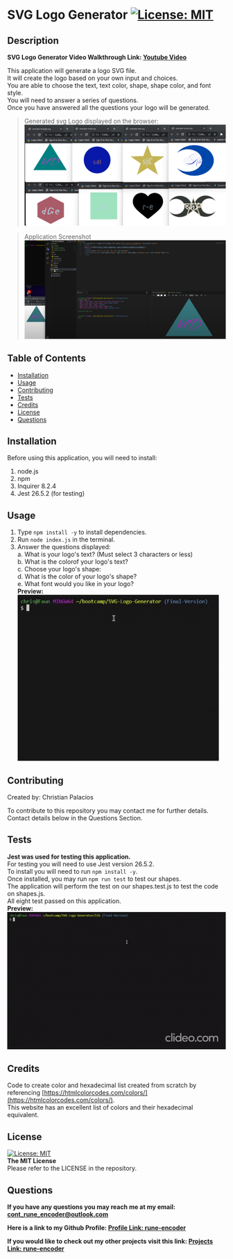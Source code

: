 # SVG Logo Generator [![License: MIT](https://img.shields.io/badge/License-MIT-yellow.svg)](https://opensource.org/licenses/MIT) 

 ## Description
 
 **SVG Logo Generator Video Walkthrough Link: [Youtube Video](https://www.youtube.com/watch?v=b4VhrR389VU)** 
 
 This application will generate a logo SVG file.  
 It will create the logo based on your own input and choices.  
 You are able to choose the text, text color, shape, shape color, and font style.  
 You will need to answer a series of questions.  
 Once you have answered all the questions your logo will be generated.  
 
 >Generated svg Logo displayed on the browser:
 ![Screenshot](./assets/screenshots/generated-shapes.png) 
 
>Application Screenshot
 ![Screenshot](./assets/screenshots/screenshot.png) 
 ## Table of Contents
 
  - [Installation](#installation)
  - [Usage](#usage)
  - [Contributing](#contributing)
  - [Tests](#tests)
  - [Credits](#credits)
  - [License](#license)
  - [Questions](#questions)
 
 ## Installation
 
 Before using this application, you will need to install:
 1. node.js
 2. npm 
 3. Inquirer 8.2.4 
 4. Jest 26.5.2 (for testing)
 
 ## Usage
 
 1. Type `npm install -y` to install dependencies.  
 2. Run `node index.js` in the terminal.  
 3. Answer the questions displayed:  
 a. What is your logo's text? (Must select 3 characters or less)  
 b. What is the colorof your logo's text?  
 c. Choose your logo's shape:  
 d. What is the color of your logo's shape?  
 e. What font would you like in your logo?  
**Preview:**  
![Questions List](./assets/screenshots/console-prompt.gif)  
 
 
 ## Contributing
 
 Created by: Christian Palacios
 
 To contribute to this repository you may contact me for further details.  
 Contact details below in the Questions Section.
 
 ## Tests

 **Jest was used for testing this application.**  
 For testing you will need to use Jest version 26.5.2.  
 To install you will need to run `npm install -y`.  
 Once installed, you may run `npm run test` to test our shapes.  
 The application will perform the test on our shapes.test.js to test the code on shapes.js.  
 All eight test passed on this application.  
 **Preview:**  
 ![Testing](./assets/screenshots/jest-test.gif) 
 
 ## Credits
 
Code to create color and hexadecimal list created from scratch by referencing [https://htmlcolorcodes.com/colors/](https://htmlcolorcodes.com/colors/).  
This website has an excellent list of colors and their hexadecimal equivalent. 
 
 ## License

 [![License: MIT](https://img.shields.io/badge/License-MIT-yellow.svg)](https://opensource.org/licenses/MIT)  
 **The MIT License**  
 Please refer to the LICENSE in the repository.

 ## Questions
 
 **If you have any questions you may reach me at my email: [cont_rune_encoder@outlook.com](mailto:cont_rune_encoder@outlook.com)**  

 **Here is a link to my Github Profile: [Profile Link: rune-encoder](https://github.com/rune-encoder)**  

 **If you would like to check out my other projects visit this link: [Projects Link: rune-encoder](https://github.com/rune-encoder?tab=repositories)**  
    
